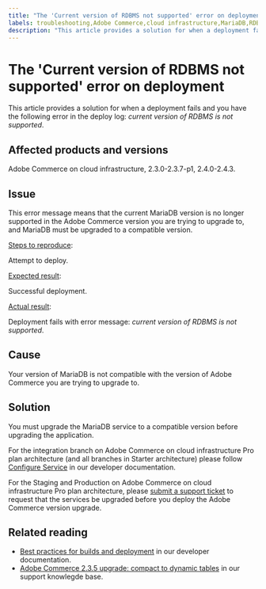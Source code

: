 ```yaml
---
title: "The 'Current version of RDBMS not supported' error on deployment"
labels: troubleshooting,Adobe Commerce,cloud infrastructure,MariaDB,RDBMS,Magento Commerce,2.3.0,2.3.1,2.3.2,2.3.3,2.3.2-p2,2.3.4,2.3.3-p1,2.3.5,2.3.4-p2,2.3.5-p1,2.3.5-p2,2.3.6,2.3.6-p1,2.3.7,2.3.7-p1,2.4.0,2.4.0-p1,2.4.1,2.4.1-p1,2.4.2,2.4.2-p1,2.4.2-p2,2.4.3
description: "This article provides a solution for when a deployment fails and you have the following error in the deploy log: *current version of RDBMS is not supported*."
---
```


# The 'Current version of RDBMS not supported' error on deployment

This article provides a solution for when a deployment fails and you have the following error in the deploy log: *current version of RDBMS is not supported*.

## Affected products and versions

Adobe Commerce on cloud infrastructure, 2.3.0-2.3.7-p1, 2.4.0-2.4.3.

## Issue

This error message means that the current MariaDB version is no longer supported in the Adobe Commerce version you are trying to upgrade to, and MariaDB must be upgraded to a compatible version.


<ins>Steps to reproduce</ins>:

Attempt to deploy.

<ins>Expected result</ins>:

Successful deployment.

<ins>Actual result</ins>:

Deployment fails with error message: *current version of RDBMS is not supported*.

## Cause

Your version of MariaDB is not compatible with the version of Adobe Commerce you are trying to upgrade to.

## Solution

You must upgrade the MariaDB service to a compatible version before upgrading the application.


For the integration branch on Adobe Commerce on cloud infrastructure Pro plan architecture (and all branches in Starter architecture) please follow [Configure Service](https://devdocs.magento.com/cloud/project/services.html) in our developer  documentation.

For the Staging and Production on Adobe Commerce on cloud infrastructure Pro plan architecture, please [submit a support ticket](https://support.magento.com/hc/en-us/articles/360000913794#submit-ticket) to request that the services be upgraded before you deploy the Adobe Commerce version upgrade.


## Related reading

* [Best practices for builds and deployment](https://devdocs.magento.com/cloud/reference/discover-deploy.html#best-practices) in our developer documentation.
* [Adobe Commerce 2.3.5 upgrade: compact to dynamic tables](https://support.magento.com/hc/en-us/articles/360048389631) in our support knowlegde base.